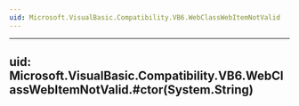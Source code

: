 ```yaml
---
uid: Microsoft.VisualBasic.Compatibility.VB6.WebClassWebItemNotValid
---
```


---
uid: Microsoft.VisualBasic.Compatibility.VB6.WebClassWebItemNotValid.#ctor(System.String)
---
